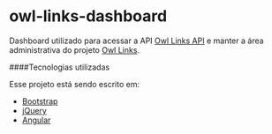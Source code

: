 # owl-links-dashboard

Dashboard utilizado para acessar a API [Owl Links API](https://github.com/johnidm/owl-links-api) e manter a área administrativa do projeto [Owl Links](https://github.com/johnidm/owl-links).

####Tecnologias utilizadas

Esse projeto está sendo escrito em:
- [Bootstrap ](http://getbootstrap.com/)
- [jQuery](http://jquery.com/)
- [Angular](https://angular.io/)

